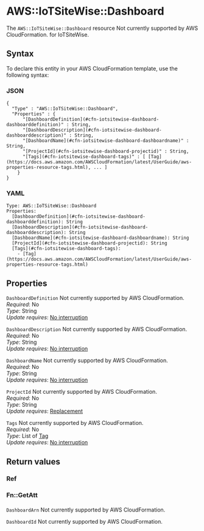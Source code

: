 # AWS::IoTSiteWise::Dashboard<a name="aws-resource-iotsitewise-dashboard"></a>

<a name="aws-resource-iotsitewise-dashboard-description"></a>The `AWS::IoTSiteWise::Dashboard` resource Not currently supported by AWS CloudFormation\. for IoTSiteWise\.

## Syntax<a name="aws-resource-iotsitewise-dashboard-syntax"></a>

To declare this entity in your AWS CloudFormation template, use the following syntax:

### JSON<a name="aws-resource-iotsitewise-dashboard-syntax.json"></a>

```
{
  "Type" : "AWS::IoTSiteWise::Dashboard",
  "Properties" : {
      "[DashboardDefinition](#cfn-iotsitewise-dashboard-dashboarddefinition)" : String,
      "[DashboardDescription](#cfn-iotsitewise-dashboard-dashboarddescription)" : String,
      "[DashboardName](#cfn-iotsitewise-dashboard-dashboardname)" : String,
      "[ProjectId](#cfn-iotsitewise-dashboard-projectid)" : String,
      "[Tags](#cfn-iotsitewise-dashboard-tags)" : [ [Tag](https://docs.aws.amazon.com/AWSCloudFormation/latest/UserGuide/aws-properties-resource-tags.html), ... ]
    }
}
```

### YAML<a name="aws-resource-iotsitewise-dashboard-syntax.yaml"></a>

```
Type: AWS::IoTSiteWise::Dashboard
Properties: 
  [DashboardDefinition](#cfn-iotsitewise-dashboard-dashboarddefinition): String
  [DashboardDescription](#cfn-iotsitewise-dashboard-dashboarddescription): String
  [DashboardName](#cfn-iotsitewise-dashboard-dashboardname): String
  [ProjectId](#cfn-iotsitewise-dashboard-projectid): String
  [Tags](#cfn-iotsitewise-dashboard-tags): 
    - [Tag](https://docs.aws.amazon.com/AWSCloudFormation/latest/UserGuide/aws-properties-resource-tags.html)
```

## Properties<a name="aws-resource-iotsitewise-dashboard-properties"></a>

`DashboardDefinition`  <a name="cfn-iotsitewise-dashboard-dashboarddefinition"></a>
Not currently supported by AWS CloudFormation\.  
*Required*: No  
*Type*: String  
*Update requires*: [No interruption](https://docs.aws.amazon.com/AWSCloudFormation/latest/UserGuide/using-cfn-updating-stacks-update-behaviors.html#update-no-interrupt)

`DashboardDescription`  <a name="cfn-iotsitewise-dashboard-dashboarddescription"></a>
Not currently supported by AWS CloudFormation\.  
*Required*: No  
*Type*: String  
*Update requires*: [No interruption](https://docs.aws.amazon.com/AWSCloudFormation/latest/UserGuide/using-cfn-updating-stacks-update-behaviors.html#update-no-interrupt)

`DashboardName`  <a name="cfn-iotsitewise-dashboard-dashboardname"></a>
Not currently supported by AWS CloudFormation\.  
*Required*: No  
*Type*: String  
*Update requires*: [No interruption](https://docs.aws.amazon.com/AWSCloudFormation/latest/UserGuide/using-cfn-updating-stacks-update-behaviors.html#update-no-interrupt)

`ProjectId`  <a name="cfn-iotsitewise-dashboard-projectid"></a>
Not currently supported by AWS CloudFormation\.  
*Required*: No  
*Type*: String  
*Update requires*: [Replacement](https://docs.aws.amazon.com/AWSCloudFormation/latest/UserGuide/using-cfn-updating-stacks-update-behaviors.html#update-replacement)

`Tags`  <a name="cfn-iotsitewise-dashboard-tags"></a>
Not currently supported by AWS CloudFormation\.  
*Required*: No  
*Type*: List of [Tag](https://docs.aws.amazon.com/AWSCloudFormation/latest/UserGuide/aws-properties-resource-tags.html)  
*Update requires*: [No interruption](https://docs.aws.amazon.com/AWSCloudFormation/latest/UserGuide/using-cfn-updating-stacks-update-behaviors.html#update-no-interrupt)

## Return values<a name="aws-resource-iotsitewise-dashboard-return-values"></a>

### Ref<a name="aws-resource-iotsitewise-dashboard-return-values-ref"></a>

### Fn::GetAtt<a name="aws-resource-iotsitewise-dashboard-return-values-fn--getatt"></a>

#### <a name="aws-resource-iotsitewise-dashboard-return-values-fn--getatt-fn--getatt"></a>

`DashboardArn`  <a name="DashboardArn-fn::getatt"></a>
Not currently supported by AWS CloudFormation\.

`DashboardId`  <a name="DashboardId-fn::getatt"></a>
Not currently supported by AWS CloudFormation\.